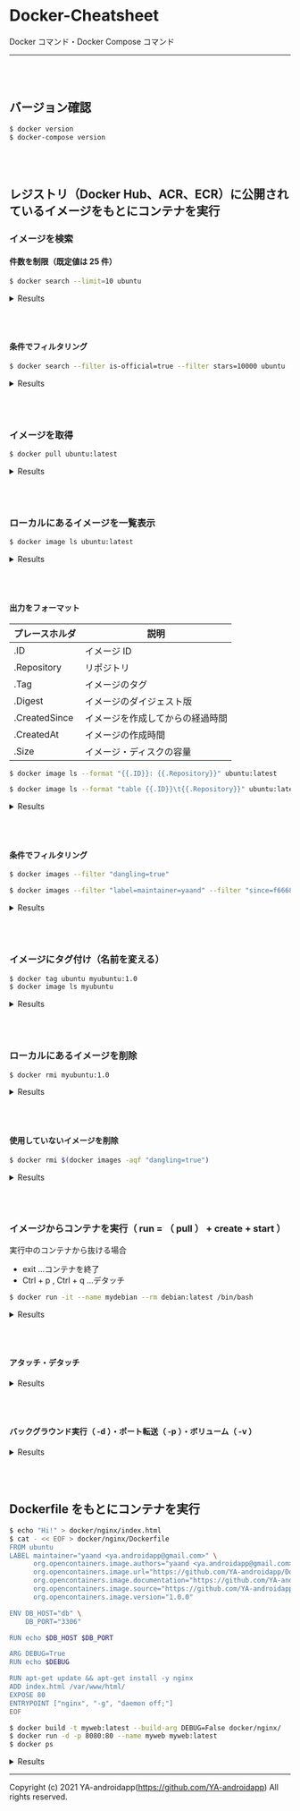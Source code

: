 # Docker-Cheatsheet

Docker コマンド・Docker Compose コマンド

---

<br><br>

## バージョン確認

```bash
$ docker version
$ docker-compose version
```

<br><br>

## レジストリ（Docker Hub、ACR、ECR）に公開されているイメージをもとにコンテナを実行

### イメージを検索

#### 件数を制限（既定値は 25 件）

```bash
$ docker search --limit=10 ubuntu
```

<details>
    <summary>Results</summary>

```
NAME                                                      DESCRIPTION                                     STARS               OFFICIAL            AUTOMATED
ubuntu                                                    Ubuntu is a Debian-based Linux operating sys…   12466               [OK]
dorowu/ubuntu-desktop-lxde-vnc                            Docker image to provide HTML5 VNC interface …   546                                     [OK]
websphere-liberty                                         WebSphere Liberty multi-architecture images …   274                 [OK]
rastasheep/ubuntu-sshd                                    Dockerized SSH service, built on top of offi…   254                                     [OK]
consol/ubuntu-xfce-vnc                                    Ubuntu container with "headless" VNC session…   241                                     [OK]
ubuntu-upstart                                            Upstart is an event-based replacement for th…   111                 [OK]
1and1internet/ubuntu-16-nginx-php-phpmyadmin-mysql-5      ubuntu-16-nginx-php-phpmyadmin-mysql-5          50                                      [OK]
ubuntu-debootstrap                                        debootstrap --variant=minbase --components=m…   44                  [OK]
1and1internet/ubuntu-16-apache-php-7.0                    ubuntu-16-apache-php-7.0                        13                                      [OK]
1and1internet/ubuntu-16-nginx-php-phpmyadmin-mariadb-10   ubuntu-16-nginx-php-phpmyadmin-mariadb-10       11                                      [OK]
```

</details>

<br><br>

#### 条件でフィルタリング

```bash
$ docker search --filter is-official=true --filter stars=10000 ubuntu
```

<details>
    <summary>Results</summary>

```
NAME                DESCRIPTION                                     STARS               OFFICIAL            AUTOMATED
ubuntu              Ubuntu is a Debian-based Linux operating sys…   12466               [OK]
```

</details>

<br><br>

### イメージを取得

```bash
$ docker pull ubuntu:latest
```

<details>
    <summary>Results</summary>

```
latest: Pulling from library/ubuntu
c549ccf8d472: Pull complete
Digest: sha256:aba80b77e27148d99c034a987e7da3a287ed455390352663418c0f2ed40417fe
Status: Downloaded newer image for ubuntu:latest
docker.io/library/ubuntu:latest
```

</details>

<br><br>

### ローカルにあるイメージを一覧表示

```bash
$ docker image ls ubuntu:latest
```

<details>
    <summary>Results</summary>

```
REPOSITORY          TAG                 IMAGE ID            CREATED             SIZE
ubuntu              latest              9873176a8ff5        2 weeks ago         72.7MB
```

</details>

<br><br>

#### 出力をフォーマット

| プレースホルダ | 説明                             |
| -------------- | -------------------------------- |
| .ID            | イメージ ID                      |
| .Repository    | リポジトリ                       |
| .Tag           | イメージのタグ                   |
| .Digest        | イメージのダイジェスト版         |
| .CreatedSince  | イメージを作成してからの経過時間 |
| .CreatedAt     | イメージの作成時間               |
| .Size          | イメージ・ディスクの容量         |

```bash
$ docker image ls --format "{{.ID}}: {{.Repository}}" ubuntu:latest

$ docker image ls --format "table {{.ID}}\t{{.Repository}}" ubuntu:latest
```

<details>
    <summary>Results</summary>

```
9873176a8ff5: ubuntu

IMAGE ID            REPOSITORY
9873176a8ff5        ubuntu
```

</details>

<br><br>

#### 条件でフィルタリング

```bash
$ docker images --filter "dangling=true"
```

```bash
$ docker images --filter "label=maintainer=yaand" --filter "since=f666831163b8" --filter "before=e80cc859df7d"
```

<details>
    <summary>Results</summary>

```
REPOSITORY          TAG                 IMAGE ID            CREATED             SIZE
<none>              <none>              dc605c5ef9b2        2 months ago        406MB
<none>              <none>              1431ddd51cb2        2 months ago        407MB
<none>              <none>              8ca706e417d7        2 months ago        406MB
```

```
REPOSITORY              TAG                 IMAGE ID            CREATED             SIZE
docker-laravel-ui_app   latest              1501b7cc243e        2 months ago        574MB
docker-laravel-ui_db    latest              f445a8e4907b        2 months ago        406MB
```

</details>

<br><br>

### イメージにタグ付け（名前を変える）

```bash
$ docker tag ubuntu myubuntu:1.0
$ docker image ls myubuntu
```

<details>
    <summary>Results</summary>

```
REPOSITORY          TAG                 IMAGE ID            CREATED             SIZE
myubuntu            1.0                 9873176a8ff5        2 weeks ago         72.7MB
```

</details>

<br><br>

### ローカルにあるイメージを削除

```bash
$ docker rmi myubuntu:1.0
```

<details>
    <summary>Results</summary>

```
Untagged: myubuntu:1.0
```

</details>

<br><br>

#### 使用していないイメージを削除

```bash
$ docker rmi $(docker images -aqf "dangling=true")
```

<details>
    <summary>Results</summary>

```
Deleted: sha256:dc605c5ef9b2abfad7fa05fb7578e70596c74f8cfffdff6b6fc14cf5865cd177
Deleted: sha256:ab3bc7fe115f84196d7bb7fcdd56be56766cbe52ac7b673196d5a708dda501af
Deleted: sha256:3478a94ee1601c26d7f5c8ff32ed1210dcdec6bd131e19ce6d548c53f89a73a2
```

</details>

<br><br>

### イメージからコンテナを実行（ run = （ pull ） + create + start ）

実行中のコンテナから抜ける場合

- exit ...コンテナを終了
- Ctrl + p , Ctrl + q ...デタッチ

```bash
$ docker run -it --name mydebian --rm debian:latest /bin/bash
```

<details>
    <summary>Results</summary>

```
Unable to find image 'debian:latest' locally
latest: Pulling from library/debian
0bc3020d05f1: Pull complete
Digest: sha256:33a8231b1ec668c044b583971eea94fff37151de3a1d5a3737b08665300c8a0b
Status: Downloaded newer image for debian:latest
root@b86e36d48765:/# cat /etc/os-release | grep VERSION=
VERSION="10 (buster)"
root@b86e36d48765:/# exit
exit
y@HOSTMACHINE:~$ cat /etc/os-release | grep VERSION=
VERSION="20.04.2 LTS (Focal Fossa)"
```

</details>

<br><br>

#### アタッチ・デタッチ

<details>
    <summary>Results</summary>

```bash
# コンテナを起動
$ docker run -it --name mydebian debian:latest /bin/bash

# デタッチ
root@2c2a9ef0c999:/# (Ctrl + p , Ctrl + q)

# コンテナの外からコマンドを実行
$ docker exec mydebian whoami
root

# アタッチ
$ docker attach mydebian

# コンテナを停止し削除
$ docker stop mydebian
$ docker rm mydebian
```

</details>

<br><br>

#### バックグラウンド実行（ -d ）・ポート転送（ -p ）・ボリューム（ -v ）

<details>
    <summary>Results</summary>

```bash
$ echo "Hi!" > docker/nginx/index.html
$ docker run -it --rm -d -p 8080:80 --name web -v $PWD/docker/nginx/index.html:/usr/share/nginx/html/index.html nginx

$ docker stop web
```

</details>

<br><br>

## Dockerfile をもとにコンテナを実行

```bash
$ echo "Hi!" > docker/nginx/index.html
$ cat - << EOF > docker/nginx/Dockerfile
FROM ubuntu
LABEL maintainer="yaand <ya.androidapp@gmail.com>" \
      org.opencontainers.image.authors="yaand <ya.androidapp@gmail.com>" \
      org.opencontainers.image.url="https://github.com/YA-androidapp/Docker-Cheatsheet" \
      org.opencontainers.image.documentation="https://github.com/YA-androidapp/Docker-Cheatsheet" \
      org.opencontainers.image.source="https://github.com/YA-androidapp/Docker-Cheatsheet/blob/main/Dockerfile" \
      org.opencontainers.image.version="1.0.0"

ENV DB_HOST="db" \
    DB_PORT="3306"

RUN echo $DB_HOST $DB_PORT

ARG DEBUG=True
RUN echo $DEBUG

RUN apt-get update && apt-get install -y nginx
ADD index.html /var/www/html/
EXPOSE 80
ENTRYPOINT ["nginx", "-g", "daemon off;"]
EOF

$ docker build -t myweb:latest --build-arg DEBUG=False docker/nginx/
$ docker run -d -p 8080:80 --name myweb myweb:latest
$ docker ps
```

<details>
    <summary>Results</summary>

```
CONTAINER ID        IMAGE               COMMAND                  CREATED             STATUS              PORTS                  NAMES
3d4df3994a87        myweb:latest        "nginx -g 'daemon of…"   2 minutes ago       Up 2 minutes        0.0.0.0:8080->80/tcp   myweb
```

</details>

---

Copyright (c) 2021 YA-androidapp(https://github.com/YA-androidapp) All rights reserved.
